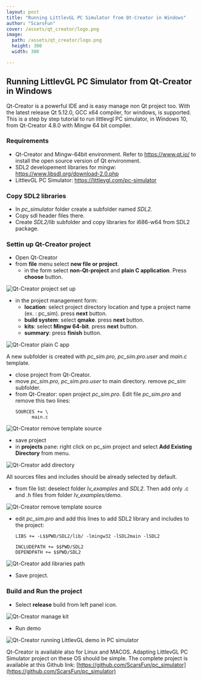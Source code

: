 ```yaml
---
layout: post
title: "Running LittlevGL PC Simulator from Qt-Creator in Windows"
author: "ScarsFun"
cover: /assets/qt_creator/logo.png
image:
  path: /assets/qt_creator/logo.png
  height: 300
  width: 300

---
```


## Running LittlevGL PC Simulator from Qt-Creator in Windows
Qt-Creator is a powerful IDE and is easy manage non Qt project too.
With the latest release Qt 5.12.0, GCC x64 compiler, for windows, is supported.
This is a step by step tutorial to run littlevgl PC simulator, in Windows 10, from Qt-Creator 4.8.0 with Mingw 64 bit compiler.

### Requirements
* Qt-Creator and Mingw-64bit environment. Refer to https://www.qt.io/ to install the open source version of Qt environment.
* SDL2 developement libraries for mingw: https://www.libsdl.org/download-2.0.php
* LittlevGL PC Simulator: https://littlevgl.com/pc-simulator

### Copy SDL2 libraries
* In *pc_simulator* folder create a subfolder named *SDL2*. 
* Copy sdl header files there.
* Create *SDL2/lib* subfolder and copy libraries for i686-w64 from SDL2 package.

### Settin up Qt-Creator project
* Open Qt-Creator
* from **file** menu select **new file or project**.
  * in the form select **non-Qt-project** and **plain C application**. Press **choose** button.

![Qt-Creator project set up](/assets/qt_creator/new_project.PNG)

* in the project management form:
  * **location**: select project directory location and type a project name (ex. : pc_sim). press **next** button.
  * **build system**: select **qmake**. press **next** button.
  * **kits**: select **Mingw 64-bit**. press **next** button.
  * **summary**: press **finish** button.

![Qt-Creator plain C app](/assets/qt_creator/plain_c_app.PNG)

A new subfolder is created with *pc_sim.pro, pc_sim.pro.user* and *main.c* template.

* close project from Qt-Creator.
* move *pc_sim.pro, pc_sim.pro.user* to main directory. remove *pc_sim* subfolder.
* from Qt-Creator: open project *pc_sim.pro*. Edit file *pc_sim.pro* and remove this two lines:
  ```
  SOURCES += \
        main.c
  ```

![Qt-Creator remove template source](/assets/qt_creator/remove_souces.PNG)
* save project
* in **projects** pane: right click on pc_sim project and select **Add Existing Directory** from menu.

![Qt-Creator add directory](/assets/qt_creator/Add_Dir.png)
  
All sources files and includes should be already selected by default.
* from file list: deselect folder *lv_examples* and *SDL2*. Then add only .c and .h files from folder *lv_examples/demo*.

![Qt-Creator remove template source](/assets/qt_creator/file_select.PNG)
* edit *pc_sim.pro* and add this lines to add SDL2 library and includes to the project:
  ```
  LIBS += -L$$PWD/SDL2/lib/ -lmingw32 -lSDL2main -lSDL2

  INCLUDEPATH += $$PWD/SDL2
  DEPENDPATH += $$PWD/SDL2
  ```

![Qt-Creator add libraries path](/assets/qt_creator/add_SDL_path.PNG)
* Save project.

### Build and Run the project

* Select **release** build from left panel icon.

![Qt-Creator manage kit](/assets/qt_creator/release.png)
* Run demo

![Qt-Creator running LittlevGL demo in PC simulator](/assets/qt_creator/QT_littlevgl.PNG)

Qt-Creator is available also for Linux and MACOS. Adapting LittlevGL PC Simulator project on these OS should be simple.
The complete project is available at this Github link: [https://github.com/ScarsFun/pc_simulator](https://github.com/ScarsFun/pc_simulator) 

